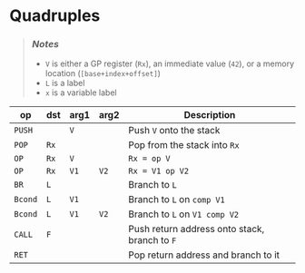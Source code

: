 # Quadruples

> ### _Notes_
> - `V` is either a GP register (`Rx`), an immediate value (`42`), or a memory location (`[base+index+offset]`)
> - `L` is a label
> - `x` is a variable label

| op      | dst  | arg1   | arg2   | Description                                       |
| ------- |------|--------|--------|---------------------------------------------------|
| `PUSH`  |      | `V`    |        | Push `V` onto the stack                           |
| `POP`   | `Rx` |        |        | Pop from the stack into `Rx`                      |
| `OP`    | `Rx` | `V`    |        | `Rx = op V`                                       |
| `OP`    | `Rx` | `V1`   | `V2`   | `Rx = V1 op V2`                                   |
| `BR`    | `L`  |        |        | Branch to `L`                                     |
| `Bcond` | `L`  | `V1`   |        | Branch to `L` on `comp V1`                        |
| `Bcond` | `L`  | `V1`   | `V2`   | Branch to `L` on `V1 comp V2`                     |
| `CALL`  | `F`  |        |        | Push return address onto stack, branch to `F`     |
| `RET`   |      |        |        | Pop return address and branch to it               |